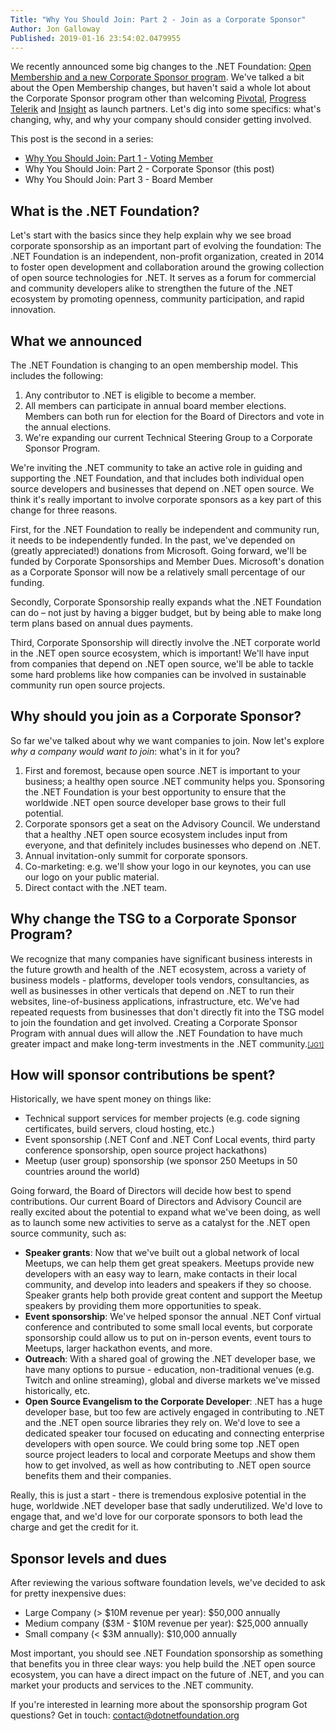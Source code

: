 ```yaml
---
Title: "Why You Should Join: Part 2 - Join as a Corporate Sponsor"
Author: Jon Galloway
Published: 2019-01-16 23:54:02.0479955
---
```

<p>We recently announced some big changes to the .NET Foundation: <a href="blog/2018/12/04/announcing-net-foundation-open-membership">Open Membership and a new Corporate Sponsor program</a>. We've talked a bit about the Open Membership changes, but haven't said a whole lot about the Corporate Sponsor program other than welcoming <a href="https://content.pivotal.io/blog/you-re-investing-in-net-and-so-are-we-pivotal-is-now-a-corporate-sponsor-of-the-net-foundation">Pivotal</a>, <a href="https://www.telerik.com/blogs/progress-announces-support-visual-studio-2019-net-core-3-net-foundation-more">Progress Telerik</a> and <a href="https://www.insight.com/">Insight</a> as launch partners. Let's dig into some specifics: what's changing, why, and why your company should consider getting involved.</p>

<p>This post is the second in a series:</p>

<ul>
<li><a href="blog/2019/01/14/why-you-should-join-part-1-join-as-a-voting-member">Why You Should Join: Part 1 - Voting Member</a></li>
<li>Why You Should Join: Part 2 - Corporate Sponsor (this post)</li>
<li>Why You Should Join: Part 3 - Board Member</li>
</ul>

<h2>What is the .NET Foundation?</h2>

<p>Let's start with the basics since they help explain why we see broad corporate sponsorship as an important part of evolving the foundation:&nbsp;The .NET Foundation is an independent, non-profit organization, created in 2014 to foster open development and collaboration around the growing collection of open source technologies for .NET. It serves as a forum for commercial and community developers alike to strengthen the future of the .NET ecosystem by promoting openness, community participation,&nbsp;and rapid innovation.</p>

<h2>What we announced</h2>

<p>The .NET Foundation is changing to an open membership model. This includes the following:</p>

<ol>
<li>Any contributor to .NET is eligible to become a member.</li>
<li>All members can participate in annual board member elections. Members can both run for election for the Board of Directors and vote in the annual elections.</li>
<li>We're expanding our current Technical Steering Group to a Corporate Sponsor Program.</li>
</ol>

<p>We're inviting the .NET community to take an active role in guiding and supporting the .NET Foundation, and that includes both individual open source developers and businesses that depend on .NET open source. We think it's really important to involve corporate sponsors as a key part of this change for three reasons.</p>

<p>First, for the .NET Foundation to really be independent and community run, it needs to be independently funded. In the past, we've depended on (greatly appreciated!) donations from Microsoft. Going forward, we'll be funded by Corporate Sponsorships and Member Dues. Microsoft's donation as a Corporate Sponsor will now be a relatively small percentage of our funding.</p>

<p>Secondly, Corporate Sponsorship really expands what the .NET Foundation can do – not just by having a bigger budget, but by being able to make long term plans based on annual dues payments.</p>

<p>Third, Corporate Sponsorship will directly involve the .NET corporate world in the .NET open source ecosystem, which is important! We'll have input from companies that depend on .NET open source, we'll be able to tackle some hard problems like how companies can be involved in sustainable community run open source projects.</p>

<h2>Why should you join as a Corporate Sponsor?</h2>

<p>So far we've talked about why we want companies to join. Now let's explore <i>why a company would want to join</i>: what's in it for you?</p>

<ol>
<li>First and foremost, because open source .NET is important to your business; a healthy open source .NET community helps you. Sponsoring the .NET Foundation is your best opportunity to ensure that the worldwide .NET open source developer base grows to their full potential.</li>
<li>Corporate sponsors get a seat on the Advisory Council. We understand that a healthy .NET open source ecosystem includes input from everyone, and that definitely includes businesses who depend on .NET.</li>
<li>Annual invitation-only summit for corporate sponsors.</li>
<li>Co-marketing: e.g. we'll show your logo in our keynotes, you can use our logo on your public material.</li>
<li>Direct contact with the .NET team.</li>
</ol>

<h2><a>Why change the TSG to a Corporate Sponsor Program?</a></h2>

<p><span style="background:white">We recognize that many companies have significant business interests in the future growth and health of the .NET ecosystem, across a variety of business models - platforms, developer tools vendors, consultancies, as well as businesses in other verticals that depend on .NET to run their websites, line-of-business applications, infrastructure, etc. We've had repeated requests from businesses that don't directly fit into the TSG model to join the foundation and get involved. Creating a Corporate Sponsor Program with annual dues will allow the .NET Foundation to have much greater impact and make long-term investments in the .NET community.</span><span style="font-size:8.0pt"><span style="line-height:107%"><a class="msocomanchor" href="https://dotnetfoundation.sharepoint.com/Shared%20Documents/Marketing/Membership/Why%20You%20Should%20Join%20-%20Part%202%20-%20Corporate%20Sponsor.docx#_msocom_1" id="_anchor_1" language="JavaScript" name="_msoanchor_1">[JG1]</a> </span></span></p>

<h2>How will sponsor contributions be spent?</h2>

<p>Historically, we have spent money on things like:</p>

<ul>
<li>Technical support services for member projects (e.g. code signing certificates, build servers, cloud hosting, etc.)</li>
<li>Event sponsorship (.NET Conf and .NET Conf Local events, third party conference sponsorship, open source project hackathons)</li>
<li>Meetup (user group) sponsorship (we sponsor 250 Meetups in 50 countries around the world)</li>
</ul>

<p>Going forward, the Board of Directors will decide how best to spend contributions. Our current Board of Directors and Advisory Council are really excited about the potential to expand what we've been doing, as well as to launch some new activities to serve as a catalyst for the .NET open source community, such as:</p>

<ul>
<li><b>Speaker grants</b>: Now that we've built out a global network of local Meetups, we can help them get great speakers. Meetups provide new developers with an easy way to learn, make contacts in their local community, and develop into leaders and speakers if they so choose. Speaker grants help both provide great content and support the Meetup speakers by providing them more opportunities to speak.</li>
<li><b>Event sponsorship</b>: We've helped sponsor the annual .NET Conf virtual conference and contributed to some small local events, but corporate sponsorship could allow us to put on in-person events, event tours to Meetups, larger hackathon events, and more.</li>
<li><b>Outreach</b>: With a shared goal of growing the .NET developer base, we have many options to pursue - education, non-traditional venues (e.g. Twitch and online streaming), global and diverse markets we've missed historically, etc.</li>
<li><b>Open Source Evangelism to the Corporate Developer</b>: .NET has a huge developer base, but too few are actively engaged in contributing to .NET and the .NET open source libraries they rely on. We'd love to see a dedicated speaker tour focused on educating and connecting enterprise developers with open source. We could bring some top .NET open source project leaders to local and corporate Meetups and show them how to get involved, as well as how contributing to .NET open source benefits them and their companies.</li>
</ul>

<p>Really, this is just a start - there is tremendous explosive potential in the huge, worldwide .NET developer base that sadly underutilized. We'd love to engage that, and we'd love for our corporate sponsors to both lead the charge and get the credit for it.</p>

<h2>Sponsor levels and dues</h2>

<p>After reviewing the various software foundation levels, we've decided to ask for pretty inexpensive dues:</p>

<ul>
<li>Large Company (&gt; $10M revenue per year): $50,000 annually</li>
<li>Medium company ($3M - $10M revenue per year): $25,000 annually</li>
<li>Small company (&lt; $3M annually): $10,000 annually</li>
</ul>

<p>Most important, you should see .NET Foundation sponsorship as something that benefits you in three clear ways: you help build the .NET open source ecosystem, you can have a direct impact on the future of .NET, and you can market your products and services to the .NET community.</p>

<p>If you're interested in learning more about the sponsorship program Got questions? Get in touch: <a href="mailto:contact@dotnetfoundation.org?subject=.NET%20Foundation%20Corporate%20Sponsorship">contact@dotnetfoundation.org</a></p>

<div></div>
